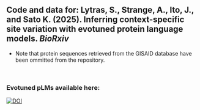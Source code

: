 ## Code and data for: Lytras, S., Strange, A., Ito, J., and Sato K. (2025). Inferring context-specific site variation with evotuned protein language models. *BioRxiv*

- Note that protein sequences retrieved from the GISAID database have been ommitted from the repository.

<br>

### Evotuned pLMs available here:

[![DOI](https://zenodo.org/badge/DOI/10.5281/zenodo.14891551.svg)](https://doi.org/10.5281/zenodo.14891551)
